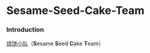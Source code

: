 # Sesame-Seed-Cake-Team
### Introduction
[烧饼小队](https://www.luogu.com.cn/team/73415)（**S**esame **S**eed **C**ake **T**eam）
